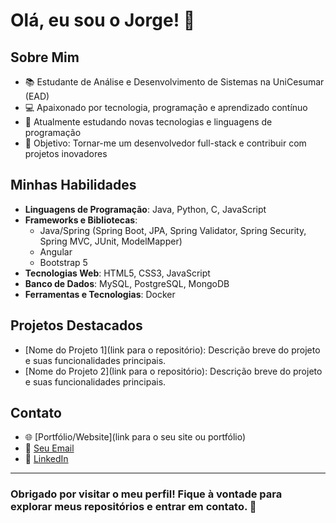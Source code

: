 # Olá, eu sou o Jorge! 👋

## Sobre Mim

- 📚 Estudante de Análise e Desenvolvimento de Sistemas na UniCesumar (EAD)
- 💻 Apaixonado por tecnologia, programação e aprendizado contínuo
- 🌱 Atualmente estudando novas tecnologias e linguagens de programação
- 🎯 Objetivo: Tornar-me um desenvolvedor full-stack e contribuir com projetos inovadores

## Minhas Habilidades

- **Linguagens de Programação**: Java, Python, C, JavaScript
- **Frameworks e Bibliotecas**:
  - Java/Spring (Spring Boot, JPA, Spring Validator, Spring Security, Spring MVC, JUnit, ModelMapper)
  - Angular
  - Bootstrap 5
- **Tecnologias Web**: HTML5, CSS3, JavaScript
- **Banco de Dados**: MySQL, PostgreSQL, MongoDB
- **Ferramentas e Tecnologias**: Docker

## Projetos Destacados

- [Nome do Projeto 1](link para o repositório): Descrição breve do projeto e suas funcionalidades principais.
- [Nome do Projeto 2](link para o repositório): Descrição breve do projeto e suas funcionalidades principais.

## Contato

- 🌐 [Portfólio/Website](link para o seu site ou portfólio)
- 📧 [Seu Email](jorge.cunha1233@gmail.com)
- 💼 [LinkedIn]()

---

### Obrigado por visitar o meu perfil! Fique à vontade para explorar meus repositórios e entrar em contato. 🚀

